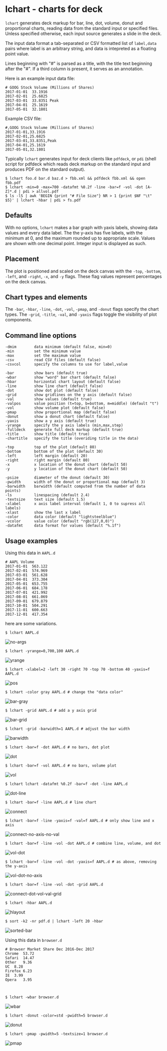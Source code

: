 # lchart - charts for deck

```lchart``` generates deck markup for  bar, line, dot, volume, donut and proportional charts, reading data from the standard input or specified files. 
Unless specified otherwise, each input source generates a slide in the deck.

The input data format a tab-separated or CSV formatted list of ```label,data``` pairs where label is an arbitrary string, 
and data is intepreted as a floating point value. 

Lines beginning with "#" is parsed as a title, 
with the title text beginning after the "#".  If a third column is present, it serves as an annotation.


Here is an example input data file:

	# GOOG Stock Volume (Millions of Shares)
	2017-01-01	33.1916
	2017-02-01	25.6825
	2017-03-01	33.8351	Peak
	2017-04-01	25.1619
	2017-05-01	32.1801

Example CSV file:
	
	#,GOOG Stock Volume (Millions of Shares)
	2017-01-01,33.1916
	2017-02-01,25.6825
	2017-03-01,33.8351,Peak
	2017-04-01,25.1619
	2017-05-01,32.1801

Typically ```lchart``` generates input for deck clients like ```pdfdeck```, or ```pdi``` (shell script for pdfdeck which reads
deck markup on the standard input and produces PDF on the standard output).

    $ lchart foo.d bar.d baz.d > fbb.xml && pdfdeck fbb.xml && open fbb.pdf
	$ lchart -min=0 -max=700 -datafmt %0.2f -line -bar=f -vol -dot [A-Z]*.d | pdi > allvol.pdf
    $ ls -lS | awk 'BEGIN {print "# File Size"} NR > 1 {print $NF "\t" $5}' | lchart -hbar | pdi > fs.pdf

## Defaults

With no options, ```lchart``` makes a bar graph with yaxis labels, showing data values and every data label.
The the y-axis has five labels, with the minimum at 0, and the maximum rounded up to appropriate scale. Values are shown with one decimal point. Integer input is displayed as such.

## Placement

The plot is positioned and scaled on the deck canvas with the 
```-top```, ```-bottom```, ```-left```, and ```-right```, ```-x```, and ```-y``` flags. 
These flag values represent percentages on the deck canvas.

## Chart types and elements

The  ```-bar```, ```-hbar```, ```-line```, ```-dot```, ```-vol```, ```-pmap```, and ```-donut``` flags specify the chart types.
The ```-grid```, ```-title```, ```-val```,  and ```-yaxis``` flags toggle the visibility of plot components.  


## Command line options

	-dmim        data minimum (default false, min=0)
	-min         set the minimum value
	-max         set the maximum value
	-csv         read CSV files (default false)
	-csvcol      specify the columns to use for label,value

	-bar         show bars (default true)
	-wbar        show "word" bar chart (default false)
	-hbar        horizontal chart layout (default false)
	-line        show line chart (default false)
	-dot         show dot plot (default false)
	-grid        show gridlines on the y axis (default false)
	-val         show values (default true)
	-valpos      value position (t=top, b=bottom, m=middle) (default "t")
	-vol         show volume plot (default false)
	-pmap        show proportional map (default false)
	-donut       show a donut chart (default false)
	-yaxis       show a y axis (default true)
	-yrange      specify the y axis labels (min,max,step)
	-fulldeck    generate full deck markup (default true)
	-title       show title (default true)
	-chartitle   specify the title (overiding title in the data)
	
	-top         top of the plot (default 80)
	-bottom      bottom of the plot (default 30)
	-left        left margin (default 20)
	-right       right margin (default 80)
	-x           x location of the donut chart (default 50)
	-y           y location of the donut chart (default 50)
	
	-psize       diameter of the donut (default 30)
	-pwidth      width of the donut or proportional map (default 3)
	-barwidth    barwidth (default computed from the number of data points)
	-ls          linespacing (default 2.4)
	-textsize    text size (default 1.5)
	-xlabel      x axis label interval (default 1, 0 to supress all labels)
	-xlast       show the last x label
	-color       data color (default "lightsteelblue")
	-vcolor      value color (default "rgb(127,0,0)")
	-datafmt     data format for values (default "%.1f")


## Usage examples

Using this data in ```AAPL.d```

	# AAPL Volume
	2017-01-01	563.122
	2017-02-01	574.969
	2017-03-01	561.628
	2017-04-01	373.304
	2017-05-01	653.755
	2017-06-01	684.178
	2017-07-01	421.992
	2017-08-01	661.069
	2017-09-01	679.879
	2017-10-01	504.291
	2017-11-01	600.663
	2017-12-01	417.354

here are some variations.

	$ lchart AAPL.d

![no-args](images/no-args.png)

	$ lchart -yrange=0,700,100 AAPL.d

![yrange](images/yrange.png)

	$ lchart -xlabel=2 -left 30 -right 70 -top 70 -bottom 40 -yaxis=f AAPL.d

![pos](images/pos.png)

	$ lchart -color gray AAPL.d # change the "data color"

![bar-gray](images/bar-gray.png)

	$ lchart -grid AAPL.d # add a y axis grid

![bar-grid](images/bar-grid.png)

	$ lchart -grid -barwidth=1 AAPL.d # adjust the bar width

![barwidth](images/barwidth.png)

	$ lchart -bar=f -dot AAPL.d # no bars, dot plot

![dot](images/dot.png)

	$ lchart -bar=f -vol AAPL.d # no bars, volume plot

![vol](images/vol.png)

	$ lchart lchart -datafmt %0.2f -bar=f -dot -line AAPL.d

![dot-line](images/dot-connect.png)

	$ lchart -bar=f -line AAPL.d # line chart

![connect](images/connect.png)

	$ lchart -bar=f -line -yaxis=f -val=f AAPL.d # only show line and x axis

![connect-no-axis-no-val](images/connect-no-axis-no-val.png)

	$ lchart -bar=f -line -vol -dot AAPL.d # combine line, volume, and dot

![vol-dot](images/vol-dot.png)

	$ lchart -bar=f -line -vol -dot -yaxis=f AAPL.d # as above, removing the y-axis

![vol-dot-no-axis](images/vol-dot-no-axis.png)

	$ lchart -bar=f -line -vol -dot -grid AAPL.d

![connect-dot-vol-val-grid](images/connect-dot-vol-val-grid.png)

	$ lchart -hbar AAPL.d

![hlayout](images/hlayout.png)

	$ sort -k2 -nr pdf.d | lchart -left 20 -hbar

![sorted-bar](images/sorted-hbar.png)

Using this data in ``browser.d``

	# Browser Market Share Dec 2016-Dec 2017
	Chrome	53.72
	Safari	14.47
	Other	9.36
	UC	8.28
	Firefox	6.23
	IE	3.99
	Opera	3.95


	
	$ lchart -wbar browser.d
	
![wbar](images/wbar.png)
	
	$ lchart -donut -color=std -pwidth=5 browser.d 
	
![donut](images/donut.png)

	$ lchart -pmap -pwidth=5 -textsize=1 browser.d

![pmap](images/pmap.png)


